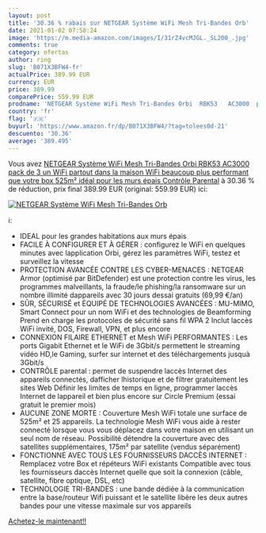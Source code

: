 ```yaml
---
layout: post
title: '30.36 % rabais sur NETGEAR Système WiFi Mesh Tri-Bandes Orb'
date: 2021-01-02 07:58:24
image: 'https://m.media-amazon.com/images/I/31rZ4vcMJGL._SL200_.jpg'
comments: true
category: ofertas
author: ring
slug: 'B071X3BFW4-fr'
actualPrice: 389.99 EUR
currency: EUR
price: 389.99
comparePrice: 559.99 EUR
prodname: 'NETGEAR Système WiFi Mesh Tri-Bandes Orbi  RBK53   AC3000  pack de 3  un WiFi partout dans la maison  WiFi beaucoup plus performant que votre box  525m²  idéal pour les murs épais  Contrôle Parental'
country: 'fr'
flag: '🇫🇷'
buyurl: 'https://www.amazon.fr/dp/B071X3BFW4/?tag=tolees0d-21'
descuento: '30.36'
average: '389.495'
---
```


Vous avez [NETGEAR Système WiFi Mesh Tri-Bandes Orbi  RBK53   AC3000  pack de 3  un WiFi partout dans la maison  WiFi beaucoup plus performant que votre box  525m²  idéal pour les murs épais  Contrôle Parental](https://www.amazon.fr/dp/B071X3BFW4/?tag=tolees0d-21)  à  30.36 % de réduction, prix final  389.99 EUR (original: 559.99 EUR) ici:

[![NETGEAR Système WiFi Mesh Tri-Bandes Orb](https://m.media-amazon.com/images/I/31rZ4vcMJGL._SL200_.jpg)](https://www.amazon.fr/dp/B071X3BFW4/?tag=tolees0d-21)

ℹ️:

- IDEAL pour les grandes habitations aux murs épais
- FACILE À CONFIGURER ET À GÉRER : configurez le WiFi en quelques minutes avec lapplication Orbi, gérez les paramètres WiFi, testez et surveillez la vitesse
- PROTECTION AVANCÉE CONTRE LES CYBER-MENACES : NETGEAR Armor (optimisé par BitDefender) est une protection contre les virus, les programmes malveillants, la fraude/le phishing/la ransomware sur un nombre illimité dappareils avec 30 jours dessai gratuits (69,99 €/an)
- SÛR, SÉCURISÉ et ÉQUIPÉ DE TECHNOLOGIES AVANCÉES : MU-MIMO, Smart Connect pour un nom WiFi et des technologies de Beamforming Prend en charge les protocoles de sécurité sans fil WPA 2 Inclut laccès WiFi invité, DOS, Firewall, VPN, et plus encore
- CONNEXION FILAIRE ETHERNET et Mesh WiFi PERFORMANTES : Les ports Gigabit Ethernet et le WiFi de 3Gbit/s permettent le streaming vidéo HD,le Gaming, surfer sur internet et des téléchargements jusquà 3Gbit/s
- CONTRÔLE parental : permet de suspendre laccès Internet des appareils connectés, dafficher lhistorique et de filtrer gratuitement les sites Web Définir les limites de temps en ligne, programmer laccès Internet de lappareil et bien plus encore sur Circle Premium (essai gratuit le premier mois)
- AUCUNE ZONE MORTE : Couverture Mesh WiFi totale une surface de 525m² et 25 appareils. La technologie Mesh WiFi vous aide à rester connecté lorsque vous vous déplacez dans votre maison en utilisant un seul nom de réseau. Possibilité détendre la couverture avec des satellites supplémentaires, 175m² par satellite (vendus séparément)
- FONCTIONNE AVEC TOUS LES FOURNISSEURS DACCÈS INTERNET : Remplacez votre Box et répéteurs WiFi existants Compatible avec tous les fournisseurs daccès Internet quelle que soit la connexion (câble, satellite, fibre optique, DSL, etc)
- TECHNOLOGIE TRI-BANDES : une bande dédiée à la communication entre la base/routeur Wifi puissant et le satellite libère les deux autres bandes pour une vitesse maximale sur vos appareils

[Achetez-le maintenant!!](https://www.amazon.fr/dp/B071X3BFW4/?tag=tolees0d-21)
